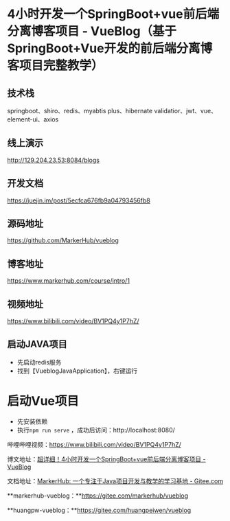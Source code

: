 # 4小时开发一个SpringBoot+vue前后端分离博客项目 - VueBlog（基于SpringBoot+Vue开发的前后端分离博客项目完整教学）

## 技术栈

springboot、shiro、redis、myabtis plus、hibernate validatior、jwt、vue、element-ui、axios 

## 线上演示

http://129.204.23.53:8084/blogs 

## 开发文档 

https://juejin.im/post/5ecfca676fb9a04793456fb8 

## 源码地址 

https://github.com/MarkerHub/vueblog 

## 博客地址 

https://www.markerhub.com/course/intro/1 

## 视频地址 

https://www.bilibili.com/video/BV1PQ4y1P7hZ/





## 启动JAVA项目

- 先启动redis服务
- 找到【VueblogJavaApplication】，右键运行



# 启动Vue项目

- 先安装依赖
- 执行`npm run serve` ，成功后访问：http://localhost:8080/



哔哩哔哩视频：https://www.bilibili.com/video/BV1PQ4y1P7hZ/

博文地址：[超详细！4小时开发一个SpringBoot+vue前后端分离博客项目 - VueBlog](https://www.markerhub.com/course/intro/1)

文档地址：[MarkerHub: 一个专注于Java项目开发与教学的学习基地 - Gitee.com](https://gitee.com/markerhub/markerhub/tree/master/项目文档/vueblog)

**markerhub-vueblog：**https://gitee.com/markerhub/vueblog

**huangpw-vueblog：**https://gitee.com/huangpeiwen/vueblog
